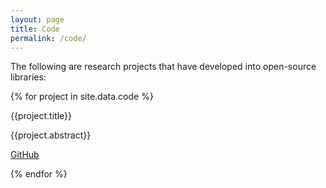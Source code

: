 ```yaml
---
layout: page
title: Code
permalink: /code/
---
```


The following are research projects that have developed into open-source libraries:

<div class ="row"></div>

{% for project in site.data.code %}

<div class="panel panel-default">
<div class="panel-heading">
{{project.title}} 
</div>
<div class="panel-body">
<p>{{project.abstract}}</p>
<a href="{{project.link}}">GitHub</a>
</div>
</div>

{% endfor %}
